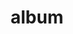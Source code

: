 ---
layout: album
resource: instagram
title: "album"
description: "masonry"
active: gallery
header-img: "img/gallery-bg.jpg"
album-title: "my 9th album"
images:
  - image_path: trangg.phaam/2/20211110_191805_254422286_648367373272264_360836840512656776_n.jpg
  - image_path: trangg.phaam/2/20211110_191805_254486144_925232838389569_2487233114105818151_n.jpg
  - image_path: trangg.phaam/2/20211110_191805_254495955_1025503254898379_1270814529471885491_n.jpg
  - image_path: trangg.phaam/2/20211110_191805_254911008_900836884155890_8131555634129593913_n.jpg
  - image_path: trangg.phaam/2/20211220_191913_269540301_905137210180175_4581376028669975271_n.jpg
  - image_path: trangg.phaam/2/20211220_191913_269603841_648643096156434_5827735221834632475_n.jpg
  - image_path: trangg.phaam/2/20211220_191913_269610890_877661522906718_4286133035764560875_n.jpg
  - image_path: trangg.phaam/2/20211220_191913_269719936_427708618706252_5779119901125404422_n.jpg
  - image_path: trangg.phaam/2/20211220_191913_269785589_373380357921048_4947014622135470693_n.jpg
  - image_path: trangg.phaam/2/20211225_184348_269877232_472349317891247_6026447806048864940_n.jpg
  - image_path: trangg.phaam/2/20211225_184348_269879964_267211695394678_8022314816906236494_n.jpg
  - image_path: trangg.phaam/2/20211225_184348_269946485_455611809488851_1528620981139619854_n.jpg
  - image_path: trangg.phaam/2/20211225_184348_269965350_467609254787415_6197329109935244621_n.jpg
  - image_path: trangg.phaam/2/20211225_184348_269998429_894772364571653_3019433709762519778_n.jpg
  - image_path: trangg.phaam/2/20211225_184348_270063232_147510800960861_7002294113913436829_n.jpg
---